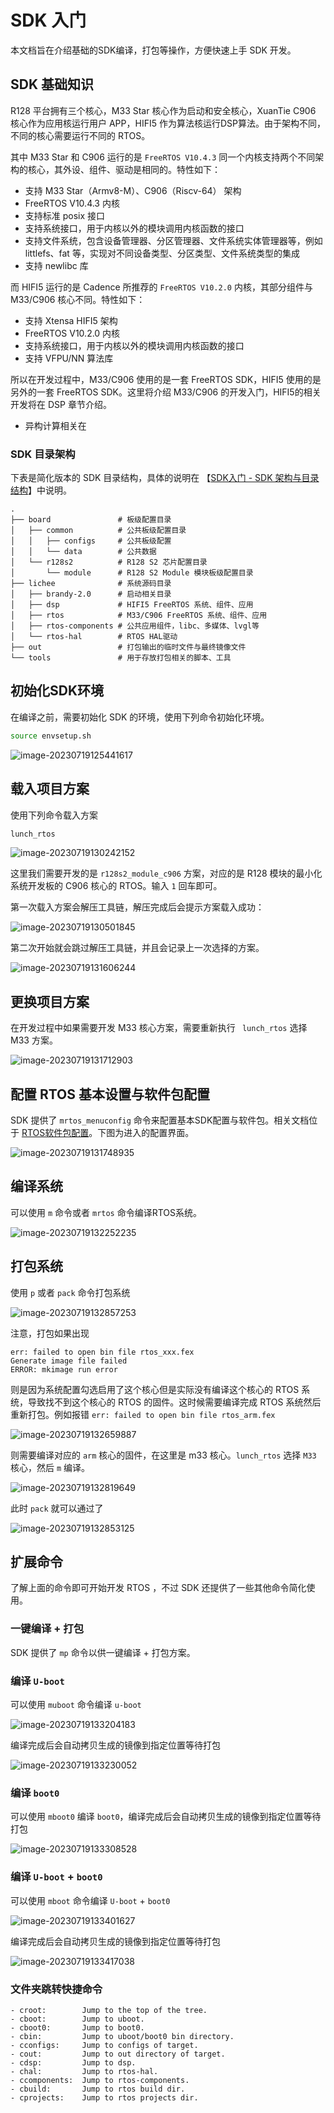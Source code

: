 # SDK 入门

本文档旨在介绍基础的SDK编译，打包等操作，方便快速上手 SDK 开发。

## SDK 基础知识

R128 平台拥有三个核心，M33 Star 核心作为启动和安全核心，XuanTie C906 核心作为应用核运行用户 APP，HIFI5 作为算法核运行DSP算法。由于架构不同，不同的核心需要运行不同的 RTOS。

其中 M33 Star 和 C906 运行的是 `FreeRTOS V10.4.3` 同一个内核支持两个不同架构的核心，其外设、组件、驱动是相同的。特性如下：

- 支持 M33 Star（Armv8-M）、C906（Riscv-64） 架构
- FreeRTOS V10.4.3 内核
- 支持标准 posix 接口
- 支持系统接口，用于内核以外的模块调用内核函数的接口
- 支持文件系统，包含设备管理器、分区管理器、文件系统实体管理器等，例如 littlefs、fat 等，实现对不同设备类型、分区类型、文件系统类型的集成
- 支持 newlibc 库

而 HIFI5 运行的是 Cadence 所推荐的 `FreeRTOS V10.2.0` 内核，其部分组件与 M33/C906 核心不同。特性如下：

- 支持 Xtensa HIFI5 架构
- FreeRTOS V10.2.0 内核
- 支持系统接口，用于内核以外的模块调用内核函数的接口
- 支持 VFPU/NN 算法库

所以在开发过程中，M33/C906 使用的是一套 FreeRTOS SDK，HIFI5 使用的是另外的一套 FreeRTOS SDK。这里将介绍 M33/C906 的开发入门，HIFI5的相关开发将在 DSP 章节介绍。

- 异构计算相关在

### SDK 目录架构

下表是简化版本的 SDK 目录结构，具体的说明在 【[SDK入门 - SDK 架构与目录结构](/r128/sdk_tree?id=sdk-架构与目录结构)】中说明。

```
.
├── board               # 板级配置目录
│   ├── common          # 公共板级配置目录
│   │   ├── configs     # 公共板级配置
│   │   └── data        # 公共数据
│   └── r128s2          # R128 S2 芯片配置目录
│       └── module      # R128 S2 Module 模块板级配置目录
├── lichee              # 系统源码目录
│   ├── brandy-2.0      # 启动相关目录
│   ├── dsp             # HIFI5 FreeRTOS 系统、组件、应用
│   ├── rtos            # M33/C906 FreeRTOS 系统、组件、应用
│   ├── rtos-components # 公共应用组件，libc、多媒体、lvgl等
│   └── rtos-hal        # RTOS HAL驱动
├── out                 # 打包输出的临时文件与最终镜像文件
└── tools               # 用于存放打包相关的脚本、工具
```

## 初始化SDK环境

在编译之前，需要初始化 SDK 的环境，使用下列命令初始化环境。

```bash
source envsetup.sh
```

![image-20230719125441617](assets/post/sdk_intro/image-20230719125441617.png)

## 载入项目方案

使用下列命令载入方案

```bash
lunch_rtos
```

![image-20230719130242152](assets/post/sdk_intro/image-20230719130242152.png)

这里我们需要开发的是 `r128s2_module_c906` 方案，对应的是 R128 模块的最小化系统开发板的 C906 核心的 RTOS。输入 `1` 回车即可。

第一次载入方案会解压工具链，解压完成后会提示方案载入成功：

![image-20230719130501845](assets/post/sdk_intro/image-20230719130501845.png)

第二次开始就会跳过解压工具链，并且会记录上一次选择的方案。

![image-20230719131606244](assets/post/sdk_intro/image-20230719131606244.png)

## 更换项目方案

在开发过程中如果需要开发 M33 核心方案，需要重新执行 ` lunch_rtos` 选择 M33 方案。

![image-20230719131712903](assets/post/sdk_intro/image-20230719131712903.png)

## 配置 RTOS 基本设置与软件包配置

SDK 提供了 `mrtos_menuconfig` 命令来配置基本SDK配置与软件包。相关文档位于 [RTOS软件包配置](https://yuzukihd.top/R128Module/#/sdk_base/rtos_package)。下图为进入的配置界面。

![image-20230719131748935](assets/post/sdk_intro/image-20230719131748935.png)

## 编译系统

可以使用 `m` 命令或者 `mrtos` 命令编译RTOS系统。

![image-20230719132252235](assets/post/sdk_intro/image-20230719132252235.png)

## 打包系统

使用 `p` 或者 `pack` 命令打包系统

![image-20230719132857253](assets/post/sdk_intro/image-20230719132857253.png)

注意，打包如果出现 

````
err: failed to open bin file rtos_xxx.fex
Generate image file failed
ERROR: mkimage run error
````

则是因为系统配置勾选启用了这个核心但是实际没有编译这个核心的 RTOS 系统，导致找不到这个核心的 RTOS 的固件。这时候需要编译完成 RTOS 系统然后重新打包。例如报错 `err: failed to open bin file rtos_arm.fex` 

![image-20230719132659887](assets/post/sdk_intro/image-20230719132659887.png)

则需要编译对应的 `arm` 核心的固件，在这里是 m33 核心。`lunch_rtos` 选择 `M33` 核心，然后 `m` 编译。

![image-20230719132819649](assets/post/sdk_intro/image-20230719132819649.png)

此时 `pack` 就可以通过了

![image-20230719132853125](assets/post/sdk_intro/image-20230719132853125.png)

## 扩展命令

了解上面的命令即可开始开发 RTOS ，不过 SDK 还提供了一些其他命令简化使用。

### 一键编译 + 打包

SDK 提供了 `mp` 命令以供一键编译 + 打包方案。

### 编译 `U-boot`

 可以使用 `muboot` 命令编译 `u-boot` 

![image-20230719133204183](assets/post/sdk_intro/image-20230719133204183.png)

编译完成后会自动拷贝生成的镜像到指定位置等待打包

![image-20230719133230052](assets/post/sdk_intro/image-20230719133230052.png)

### 编译 `boot0` 

可以使用 `mboot0` 编译 `boot0`，编译完成后会自动拷贝生成的镜像到指定位置等待打包

![image-20230719133308528](assets/post/sdk_intro/image-20230719133308528.png)

### 编译 `U-boot` + `boot0`

 可以使用 `mboot` 命令编译  `U-boot` + `boot0`

![image-20230719133401627](assets/post/sdk_intro/image-20230719133401627.png)

编译完成后会自动拷贝生成的镜像到指定位置等待打包

![image-20230719133417038](assets/post/sdk_intro/image-20230719133417038.png)

### 文件夹跳转快捷命令

```
- croot:        Jump to the top of the tree.
- cboot:        Jump to uboot.
- cboot0:       Jump to boot0.
- cbin:         Jump to uboot/boot0 bin directory.
- cconfigs:     Jump to configs of target.
- cout:         Jump to out directory of target.
- cdsp:         Jump to dsp.
- chal:         Jump to rtos-hal.
- ccomponents:  Jump to rtos-components.
- cbuild:       Jump to rtos build dir.
- cprojects:    Jump to rtos projects dir.
```

